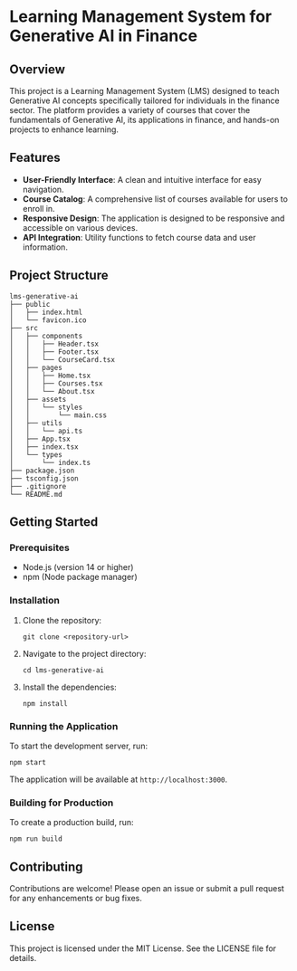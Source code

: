 # Learning Management System for Generative AI in Finance

## Overview
This project is a Learning Management System (LMS) designed to teach Generative AI concepts specifically tailored for individuals in the finance sector. The platform provides a variety of courses that cover the fundamentals of Generative AI, its applications in finance, and hands-on projects to enhance learning.

## Features
- **User-Friendly Interface**: A clean and intuitive interface for easy navigation.
- **Course Catalog**: A comprehensive list of courses available for users to enroll in.
- **Responsive Design**: The application is designed to be responsive and accessible on various devices.
- **API Integration**: Utility functions to fetch course data and user information.

## Project Structure
```
lms-generative-ai
├── public
│   ├── index.html
│   └── favicon.ico
├── src
│   ├── components
│   │   ├── Header.tsx
│   │   ├── Footer.tsx
│   │   └── CourseCard.tsx
│   ├── pages
│   │   ├── Home.tsx
│   │   ├── Courses.tsx
│   │   └── About.tsx
│   ├── assets
│   │   └── styles
│   │       └── main.css
│   ├── utils
│   │   └── api.ts
│   ├── App.tsx
│   ├── index.tsx
│   └── types
│       └── index.ts
├── package.json
├── tsconfig.json
├── .gitignore
└── README.md
```

## Getting Started

### Prerequisites
- Node.js (version 14 or higher)
- npm (Node package manager)

### Installation
1. Clone the repository:
   ```
   git clone <repository-url>
   ```
2. Navigate to the project directory:
   ```
   cd lms-generative-ai
   ```
3. Install the dependencies:
   ```
   npm install
   ```

### Running the Application
To start the development server, run:
```
npm start
```
The application will be available at `http://localhost:3000`.

### Building for Production
To create a production build, run:
```
npm run build
```

## Contributing
Contributions are welcome! Please open an issue or submit a pull request for any enhancements or bug fixes.

## License
This project is licensed under the MIT License. See the LICENSE file for details.